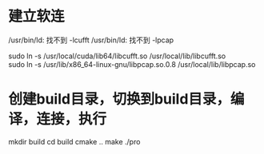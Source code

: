 # 建立软连
/usr/bin/ld: 找不到 -lcufft
/usr/bin/ld: 找不到 -lpcap

sudo ln -s /usr/local/cuda/lib64/libcufft.so  /usr/local/lib/libcufft.so  
sudo ln -s /usr/lib/x86_64-linux-gnu/libpcap.so.0.8  /usr/local/lib/libpcap.so


# 创建build目录，切换到build目录，编译，连接，执行
mkdir build
cd build
cmake ..
make
./pro